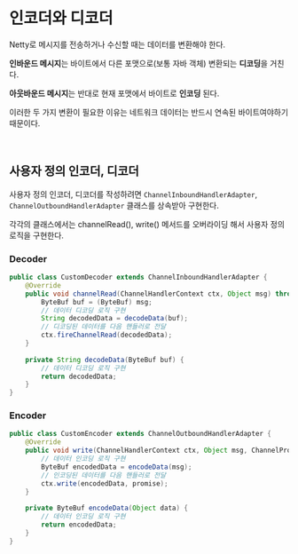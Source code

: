 # 인코더와 디코더

Netty로 메시지를 전송하거나 수신할 때는 데이터를 변환해야 한다.

**인바운드 메시지**는 바이트에서 다른 포맷으로(보통 자바 객체) 변환되는 **디코딩**을 거친다.

**아웃바운드 메시지**는 반대로 현재 포맷에서 바이트로 **인코딩** 된다.

이러한 두 가지 변환이 필요한 이유는 네트워크 데이터는 반드시 연속된 바이트여야하기 때문이다.

<br>

## 사용자 정의 인코더, 디코더

사용자 정의 인코더, 디코더를 작성하려면 `ChannelInboundHandlerAdapter`, `ChannelOutboundHandlerAdapter` 클래스를 상속받아 구현한다.

각각의 클래스에서는 channelRead(), write() 메서드를 오버라이딩 해서 사용자 정의 로직을 구현한다.

### Decoder

```java
public class CustomDecoder extends ChannelInboundHandlerAdapter {
    @Override
    public void channelRead(ChannelHandlerContext ctx, Object msg) throws Exception {
        ByteBuf buf = (ByteBuf) msg;
        // 데이터 디코딩 로직 구현
        String decodedData = decodeData(buf);
        // 디코딩된 데이터를 다음 핸들러로 전달
        ctx.fireChannelRead(decodedData);
    }
    
    private String decodeData(ByteBuf buf) {
        // 데이터 디코딩 로직 구현
        return decodedData;
    }
}
```

### Encoder

```java
public class CustomEncoder extends ChannelOutboundHandlerAdapter {
    @Override
    public void write(ChannelHandlerContext ctx, Object msg, ChannelPromise promise) throws Exception {
        // 데이터 인코딩 로직 구현
        ByteBuf encodedData = encodeData(msg);
        // 인코딩된 데이터를 다음 핸들러로 전달
        ctx.write(encodedData, promise);
    }
    
    private ByteBuf encodeData(Object data) {
        // 데이터 인코딩 로직 구현
        return encodedData;
    }
}
```